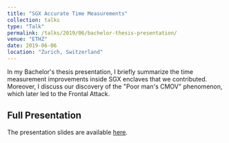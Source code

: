 ```yaml
---
title: "SGX Accurate Time Measurements"
collection: talks
type: "Talk"
permalink: /talks/2019/06/bachelor-thesis-presentation/
venue: "ETHZ"
date: 2019-06-06
location: "Zurich, Switzerland"
---
```


In my Bachelor's thesis presentation, I briefly summarize the time measurement improvements inside SGX enclaves that we contributed. Moreover, I discuss our discovery of the "Poor man's CMOV" phenomenon, which later led to the Frontal Attack.

## Full Presentation

The presentation slides are available [here](/files/2019_Bsc_Presentation.pdf).
